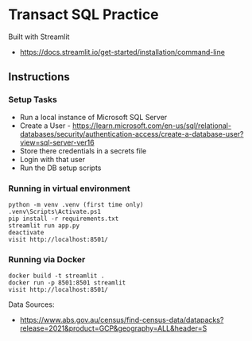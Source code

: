 # Transact SQL Practice

Built with Streamlit

- https://docs.streamlit.io/get-started/installation/command-line

## Instructions

### Setup Tasks

- Run a local instance of Microsoft SQL Server
- Create a User - https://learn.microsoft.com/en-us/sql/relational-databases/security/authentication-access/create-a-database-user?view=sql-server-ver16
- Store there credentials in a secrets file
- Login with that user
- Run the DB setup scripts

### Running in virtual environment

```
python -m venv .venv (first time only)
.venv\Scripts\Activate.ps1
pip install -r requirements.txt
streamlit run app.py
deactivate
visit http://localhost:8501/
```

### Running via Docker

```
docker build -t streamlit .
docker run -p 8501:8501 streamlit
visit http://localhost:8501/
```

Data Sources:

- https://www.abs.gov.au/census/find-census-data/datapacks?release=2021&product=GCP&geography=ALL&header=S
